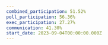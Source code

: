```yaml
---
combined_participation: 51.52%
poll_participation: 56.36%
exec_participation: 27.27%
communication: 41.30%
start_date: 2023-09-04T00:00:00.000Z
---
```

